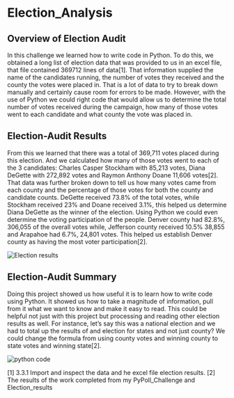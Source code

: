 # Election_Analysis


## Overview of Election Audit
In this challenge we learned how to write code in Python. To do this, we obtained a long list of election data that was provided to us in an excel file, that file contained 369712 lines of data[1]. That information supplied the name of the candidates running, the number of votes they received and the county the votes were placed in. That is a lot of data to try to break down manually and certainly cause room for errors to be made. However, with the use of Python we could right code that would allow us to determine the total number of votes received during the campaign, how many of those votes went to each candidate and what county the vote was placed in. 

## Election-Audit Results
From this we learned that there was a total of 369,711 votes placed during this election. And we calculated how many of those votes went to each of the 3 candidates: Charles Casper Stockham with 85,213 votes, Diana DeGette with 272,892 votes and Raymon Anthony Doane 11,606 votes[2]. That data was further broken down to tell us how many votes came from each county and the percentage of those votes for both the county and candidate counts. DeGette received 73.8% of the total votes, while Stockham received 23% and Doane received 3.1%, this helped us determine Diana DeGette as the winner of the election. Using Python we could even determine the voting participation of the people. Denver county had 82.8%, 306,055 of the overall votes while, Jefferson county received 10.5% 38,855 and Arapahoe had 6.7%, 24,801 votes. This helped us establish Denver county as having the most voter participation[2].  

![Election results](https://user-images.githubusercontent.com/112769590/193185225-a25570bc-efca-4a6d-85d4-873cd40474cc.png)


## Election-Audit Summary
Doing this project showed us how useful it is to learn how to write code using Python. It showed us how to take a magnitude of information, pull from it what we want to know and make it easy to read. This could be helpful not just with this project but processing and reading other election results as well. For instance, let’s say this was a national election and we had to total up the results of and election for states and not just county? We could change the formula from using county votes and winning county to state votes and winning state[2]. 

![python code](https://user-images.githubusercontent.com/112769590/193185346-0657e978-26b0-4915-870f-44b183a5cb42.png)

[1] 3.3.1 Import and inspect the data and he excel file election results. 
[2] The results of the work completed from my PyPoll_Challenge and Election_results
